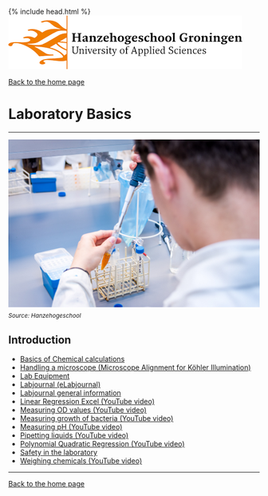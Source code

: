 {% include head.html %}
![Hanze](../hanze/hanze.png)

[Back to the home page](../index.md)

# Laboratory Basics

---

![Pic](./impression/impression.jpg)
*<sub>Source: Hanzehogeschool</sub>*

## Introduction

- [Basics of Chemical calculations](./chemical_calculations/chemical_calculations.md)
- [Handling a microscope (Microscope Alignment for Köhler Illumination)](./microscopy/microscopy.md)
- [Lab Equipment](./lab_equipment/lab_equipment.md)
- [Labjournal (eLabjournal)](https://www.elabjournal.com/doc/QuickStartGuide.html)
- [Labjournal general information](./labjournal/labjournal.pdf)
- [Linear Regression Excel (YouTube video)](https://www.youtube.com/watch?v=Cltt47Ah3Q4)
- [Measuring OD values (YouTube video)](https://www.youtube.com/watch?v=xHQM4BbR040)
- [Measuring growth of bacteria (YouTube video)](https://www.youtube.com/watch?v=_5_tlot3rvs)
- [Measuring pH (YouTube video)](https://www.youtube.com/watch?v=gtcCLldrcg4)
- [Pipetting liquids (YouTube video)](https://www.youtube.com/watch?v=D_wx6hXhiGs)
- [Polynomial Quadratic Regression (YouTube video)](https://www.youtube.com/watch?v=kXezPdlO-G8)
- [Safety in the laboratory](./safety/safety.md)
- [Weighing chemicals (YouTube video)](https://www.youtube.com/watch?v=kNUdYdwQ-2Q)


---

[Back to the home page](../index.md)
